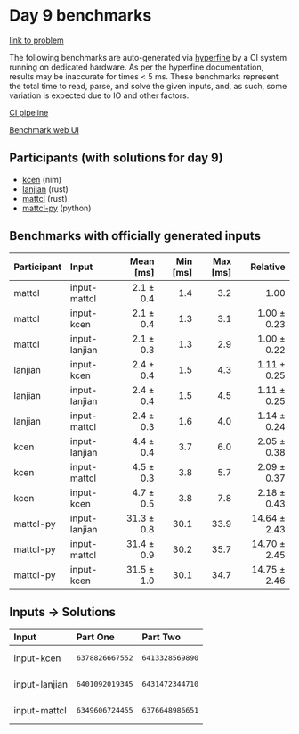 # Day 9 benchmarks

[link to problem](https://adventofcode.com/2024/day/9)

The following benchmarks are auto-generated via
[hyperfine](https://github.com/sharkdp/hyperfine) by a CI system running on
dedicated hardware. As per the hyperfine documentation, results may be
inaccurate for times < 5 ms. These benchmarks represent the total time to read,
parse, and solve the given inputs, and, as such, some variation is expected due
to IO and other factors.

[CI pipeline](http://ci.papercode.net:8080/teams/main/pipelines/aoc2024)

[Benchmark web UI](https://aoc.ancalagon.black)


## Participants (with solutions for day 9)

- [kcen](https://github.com/kcen/aoc2024) (nim)
- [lanjian](https://github.com/lanjian/aoc-2024) (rust)
- [mattcl](https://github.com/mattcl/aoc2024) (rust)
- [mattcl-py](https://github.com/mattcl/aoc2024-py) (python)


## Benchmarks with officially generated inputs

| Participant | Input | Mean [ms] | Min [ms] | Max [ms] | Relative |
|:---|:---|---:|---:|---:|---:|
| mattcl | input-mattcl | 2.1 ± 0.4 | 1.4 | 3.2 | 1.00 |
| mattcl | input-kcen | 2.1 ± 0.4 | 1.3 | 3.1 | 1.00 ± 0.23 |
| mattcl | input-lanjian | 2.1 ± 0.3 | 1.3 | 2.9 | 1.00 ± 0.22 |
| lanjian | input-kcen | 2.4 ± 0.4 | 1.5 | 4.3 | 1.11 ± 0.25 |
| lanjian | input-lanjian | 2.4 ± 0.4 | 1.5 | 4.5 | 1.11 ± 0.25 |
| lanjian | input-mattcl | 2.4 ± 0.3 | 1.6 | 4.0 | 1.14 ± 0.24 |
| kcen | input-lanjian | 4.4 ± 0.4 | 3.7 | 6.0 | 2.05 ± 0.38 |
| kcen | input-mattcl | 4.5 ± 0.3 | 3.8 | 5.7 | 2.09 ± 0.37 |
| kcen | input-kcen | 4.7 ± 0.5 | 3.8 | 7.8 | 2.18 ± 0.43 |
| mattcl-py | input-lanjian | 31.3 ± 0.8 | 30.1 | 33.9 | 14.64 ± 2.43 |
| mattcl-py | input-mattcl | 31.4 ± 0.9 | 30.2 | 35.7 | 14.70 ± 2.45 |
| mattcl-py | input-kcen | 31.5 ± 1.0 | 30.1 | 34.7 | 14.75 ± 2.46 |


## Inputs -> Solutions

| Input | Part One | Part Two |
|:---|:---|:---|
|input-kcen|<pre>6378826667552</pre>|<pre>6413328569890</pre>|
|input-lanjian|<pre>6401092019345</pre>|<pre>6431472344710</pre>|
|input-mattcl|<pre>6349606724455</pre>|<pre>6376648986651</pre>|